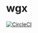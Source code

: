 # wgx

[![CircleCI](https://circleci.com/gh/knmkr/wgx.svg?style=svg)](https://circleci.com/gh/knmkr/wgx)
